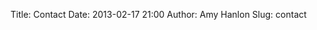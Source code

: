 Title: Contact
Date: 2013-02-17 21:00
Author: Amy Hanlon
Slug: contact

<h3 class="entry-title"><a href="https://github.com/amygdalama"><i class="fa fa-github fa-1x"></i></a>  <a href="https://twitter.com/amygdalama"><i class="fa fa-twitter fa-1x"></i></a>  <a href="mailto:amy@mathamy.com"><i class="fa fa-envelope fa-1x"></i></a></h1>

<!-- <a href="https://github.com/amygdalama"><img src="https://raw2.github.com/amygdalama/amygdalama.github.io/master/images/github-1024-fill1.png" /> </a> <a href="https://twitter.com/amygdalama"><img src="https://raw2.github.com/amygdalama/amygdalama.github.io/master/images/twitter-1024-fill1.png" /> </a> <a href="mailto:amy@mathamy.com"><img src="https://raw2.github.com/amygdalama/amygdalama.github.io/master/images/gmail-1024-fill1.png" /> </a> -->
